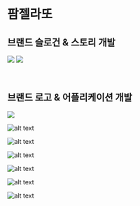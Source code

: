 # 팜젤라또


## 브랜드 슬로건 & 스토리 개발

![](img/팜젤로고.png)
![](img/팜두스토리.png)


<br/>


## 브랜드 로고 & 어플리케이션 개발


![](img/팜젤목업1.jpeg)

<div class="slider h-[600px]">

![alt text](img/표고버섯메뉴.png)

![alt text](img/딸기맛메뉴.png)

</div>




<div class="slider h-[600px]">

![alt text](img/팜젤포스터-34.png)

![alt text](img/팜젤포스터-36.png)

![alt text](img/팜젤포스터-37.png)

![alt text](img/팜젤포스터.png)

</div>



